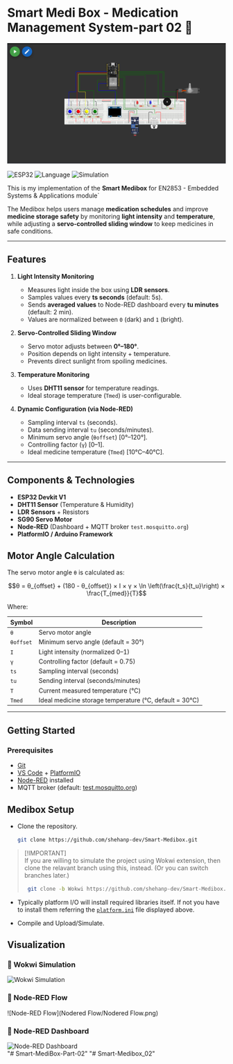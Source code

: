 
# Smart Medi Box - Medication Management System-part 02 💊

![Banner](Imeges/Banner_1.png)

![ESP32](https://img.shields.io/badge/Platform-ESP32-blue)
![Language](https://img.shields.io/badge/Language-Arduino-green)
![Simulation](https://img.shields.io/badge/Simulation-Wokwi-orange)


This is my implementation of the **Smart Medibox** for  EN2853 - Embedded Systems & Applications module`  

The Medibox helps users manage **medication schedules** and improve **medicine storage safety** by monitoring **light intensity** and **temperature**, while adjusting a **servo-controlled sliding window** to keep medicines in safe conditions.

---

## Features

1. **Light Intensity Monitoring**
   - Measures light inside the box using **LDR sensors**.  
   - Samples values every **ts seconds** (default: 5s).  
   - Sends **averaged values** to Node-RED dashboard every **tu minutes** (default: 2 min).  
   - Values are normalized between `0` (dark) and `1` (bright).  

2. **Servo-Controlled Sliding Window**
   - Servo motor adjusts between **0°–180°**.  
   - Position depends on light intensity + temperature.  
   - Prevents direct sunlight from spoiling medicines.  

3. **Temperature Monitoring**
   - Uses **DHT11 sensor** for temperature readings.  
   - Ideal storage temperature (`Tmed`) is user-configurable.  

4. **Dynamic Configuration (via Node-RED)**
   - Sampling interval `ts` (seconds).  
   - Data sending interval `tu` (seconds/minutes).  
   - Minimum servo angle (`θoffset`) [0°–120°].  
   - Controlling factor (`γ`) [0–1].  
   - Ideal medicine temperature (`Tmed`) [10°C–40°C].  

---

## Components & Technologies

- **ESP32 Devkit V1**  
- **DHT11 Sensor** (Temperature & Humidity)  
- **LDR Sensors** + Resistors  
- **SG90 Servo Motor**  
- **Node-RED** (Dashboard + MQTT broker `test.mosquitto.org`)  
- **PlatformIO / Arduino Framework**  



## Motor Angle Calculation

The servo motor angle `θ` is calculated as:

$$θ = θ_{offset} + (180 - θ_{offset}) × I × γ × \ln \left(\frac{t_s}{t_u}\right) × \frac{T_{med}}{T}$$

Where:  

| Symbol | Description |
|--------|-------------|
| `θ` | Servo motor angle |
| `θoffset` | Minimum servo angle (default = 30°) |
| `I` | Light intensity (normalized 0–1) |
| `γ` | Controlling factor (default = 0.75) |
| `ts` | Sampling interval (seconds) |
| `tu` | Sending interval (seconds/minutes) |
| `T` | Current measured temperature (°C) |
| `Tmed` | Ideal medicine storage temperature (°C, default = 30°C) |

---

## Getting Started

### Prerequisites
- [Git](https://git-scm.com/)  
- [VS Code](https://code.visualstudio.com/) + [PlatformIO](https://platformio.org/)  
- [Node-RED](https://nodered.org/) installed  
- MQTT broker (default: [test.mosquitto.org](https://test.mosquitto.org))

## Medibox Setup
*   Clone the repository.
    ```bash 
    git clone https://github.com/shehanp-dev/Smart-Medibox.git   
    ```

 >[!IMPORTANT]<br>
> If you are willing to simulate the project using Wokwi extension, then clone the relavant branch using this, instead. (Or you can switch branches later.)
>    ```bash 
>     git clone -b Wokwi https://github.com/shehanp-dev/Smart-Medibox.git   
>  ```


* Typically platform I/O will install required libraries itself. If not you have to install them referring the [`platform.ini`](#platform.ini)
 file displayed above.

* Compile and Upload/Simulate.

## Visualization  

### 🔹 Wokwi Simulation  
![Wokwi Simulation](Images/Wokwi_Simulation.png)  

### 🔹 Node-RED Flow  
![Node-RED Flow](Nodered Flow/Nodered Flow.png)  

### 🔹 Node-RED Dashboard  
![Node-RED Dashboard](Images/NodeRED_Dashboard.png)  
"# Smart-MediBox-Part-02" 
"# Smart-Medibox_02" 
